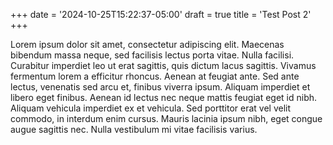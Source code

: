 +++
date = '2024-10-25T15:22:37-05:00'
draft = true
title = 'Test Post 2'
+++

Lorem ipsum dolor sit amet, consectetur adipiscing elit. Maecenas bibendum massa neque, sed facilisis lectus porta vitae. Nulla facilisi. Curabitur imperdiet leo ut erat sagittis, quis dictum lacus sagittis. Vivamus fermentum lorem a efficitur rhoncus. Aenean at feugiat ante. Sed ante lectus, venenatis sed arcu et, finibus viverra ipsum. Aliquam imperdiet et libero eget finibus. Aenean id lectus nec neque mattis feugiat eget id nibh. Aliquam vehicula imperdiet ex et vehicula. Sed porttitor erat vel velit commodo, in interdum enim cursus. Mauris lacinia ipsum nibh, eget congue augue sagittis nec. Nulla vestibulum mi vitae facilisis varius.